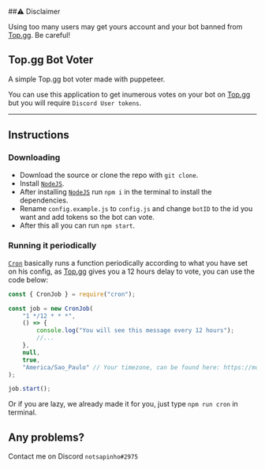 ##⚠️ Disclaimer

Using too many users may get yours account and your bot banned from [Top.gg](https://top.gg). Be careful!

## Top.gg Bot Voter

A simple Top.gg bot voter made with puppeteer.

You can use this application to get inumerous votes on your bot on [Top.gg](https://top.gg) but you will require `Discord User tokens`.

<hr></hr>

## Instructions

### Downloading

-   Download the source or clone the repo with `git clone`.
-   Install [`NodeJS`](https://nodejs.org).
-   After installing [`NodeJS`](https://nodejs.org) run `npm i` in the terminal to install the dependencies.
-   Rename `config.example.js` to `config.js` and change `botID` to the id you want and add tokens so the bot can vote.
-   After this all you can run `npm start`.

### Running it periodically

[`Cron`](https://www.npmjs.com/package/cron) basically runs a function periodically according to what you have set on his config, as [Top.gg](https://top.gg) gives you a 12 hours delay to vote, you can use the code below:

```js
const { CronJob } = require("cron");

const job = new CronJob(
    "1 */12 * * *",
    () => {
        console.log("You will see this message every 12 hours");
        //...
    },
    null,
    true,
    "America/Sao_Paulo" // Your timezone, can be found here: https://momentjs.com/timezone/
);

job.start();
```

Or if you are lazy, we already made it for you, just type `npm run cron` in terminal.

## Any problems?
Contact me on Discord `notsapinho#2975`
